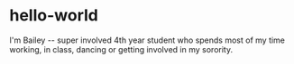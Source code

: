 # hello-world


I'm Bailey -- super involved 4th year student who spends most of my time working, in class, dancing or getting involved in my sorority. 
